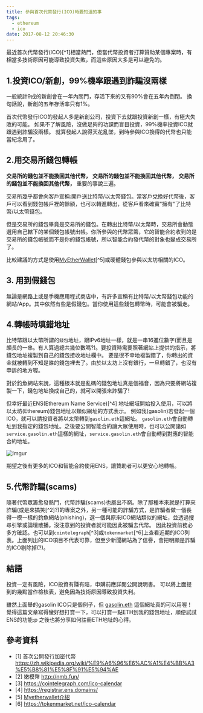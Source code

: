 ```yaml
---
title: 參與首次代幣發行(ICO)時要知道的事
tags:
  - ethereum
  - ico
date: 2017-08-12 20:46:30
---
```


最近首次代幣發行(ICO)[^1]相當熱門，但當代幣投資者打算贊助某個專案時，有相當多技術原因可能導致投資失敗，而這些原因大多是可以避免的。


## 1.投資ICO/新創，99%機率跟遇到詐騙沒兩樣

一般統計9成的新創會在一年內關門，存活下來的又有90%會在五年內倒閉。
換句話說，新創的五年存活率只有1%。

首次代幣發行ICO的發起人多是新創公司，投資下去就跟投資新創一樣，有極大失敗的可能。
如果不了解風險，沒做足夠的功課而盲目投資，99%機率投資ICO就跟遇到詐騙沒兩樣。
就算發起人說得天花亂墜，到時參與ICO換得的代幣也只能當紀念用了。


## 2.用交易所錢包轉帳

**交易所的錢包並不能換回其他代幣，**
**交易所的錢包並不能換回其他代幣，**
**交易所的錢包並不能換回其他代幣，**
重要的事說三遍。

交易所幾乎都會向客戶宣稱:開戶送比特幣/以太幣錢包。當客戶兌換好代幣後，客戶可以看到錢包帳戶裡的餘額，也可以轉進轉出，從客戶看來確實"擁有"了比特幣/以太幣錢包。

但是交易所的錢包畢竟是交易所的錢包。在轉出比特幣/以太幣時，交易所會動態選用自己轄下的某個錢包帳號出帳。你所參與的代幣眾籌，它的智能合約收到的是交易所的錢包帳號而不是你的錢包帳號，所以智能合約發代幣的對象也變成交易所了。

比較建議的方式是使用[MyEtherWallet](https://www.myetherwallet.com/)[^5]或硬體錢包參與以太坊相關的ICO。

## 3. 用到假錢包

無論是網路上或是手機應用程式商店中，有許多宣稱有比特幣/以太幣錢包功能的網站/App。其中依然有些是假錢包。當你使用這些錢包轉幣時，可能會被騙走。

## 4.轉帳時填錯地址

比特幣跟以太幣所謂的`錢包`地址，跟IPv6地址一樣，就是一串16進位數字(而且是頗長的一串。有人算過總共幾位數嗎?)。要投資時需要照著網站上提供的指示，將錢包地址複製到自己的錢包接收地址欄中。
要是很不幸地複製錯了，你轉出的資金就被轉到不知是誰的錢包裡去了。由於以太坊上沒有銀行，一旦轉錯了，也沒有申訴的地方喔。

對於釣魚網站來說，這種根本就是亂碼的錢包地址真是個福音，因為只要將網站複製一下，錢包地址換成自己的，就可以開張來詐騙了!

但幸好最近ENS(Ethereum Name Service)[^4] 地址網域開始投入使用，可以將以太坊(Ethereum)錢包地址以類似網址的方式表示。
例如我(gasolin)若發起一個ICO，就可以請投資者將以太幣轉到`gasolin.eth`這網址。
`gasolin.eth`會自動轉址到我指定的錢包地址。之後要公開智能合約讓大眾使用時，也可以公開諸如`service.gasolin.eth`這樣的網址，`service.gasolin.eth`會自動轉到對應的智能合約地址。

![Imgur](http://i.imgur.com/nkbbryCm.png)

期望之後有更多的ICO和智能合約使用ENS，讓贊助者可以更安心地轉帳。


## 5.代幣詐騙(scams)

隨著代幣眾籌愈發熱門，代幣詐騙(scams)也層出不窮。除了那種本來就是打算來詐騙(或是來搞笑[^2]?)的專案之外，另一種可能的詐騙方式，是詐騙者做一個長得一模一樣的釣魚網站(phishing)，選一個與原來ICO網站類似的網址，並透過搜尋引擎或論壇散播。沒注意到的投資者就可能因此被騙去代幣。
因此投資前務必多方確認。也可以到`cointelegraph`[^3]或`tokenmarket`[^6]上查看近期的ICO列表。上面列出的ICO項目不代表可靠，但至少新聞網站為了信譽，會把明顯是詐騙的ICO剔除掉(?)。


## 結語

投資一定有風險，ICO投資有賺有賠，申購前應詳閱公開說明書。
可以將上面提到的幾點當作檢核表，避免因為技術原因導致投資失利。

雖然上面舉的gasolin ICO只是個例子，但 [gasolin.eth](https://etherscan.io/enslookup?q=gasolin.eth) 這個網址真的可以用喔！
覺得這篇文章寫得蠻好想打賞一下，可以打賞一點ETH到我的錢包地址，順便試試ENS的功能:p
之後也將分享如何註冊ETH地址的心得。


## 參考資料

* [1] 首次公開發行加密代幣 https://zh.wikipedia.org/wiki/%E9%A6%96%E6%AC%A1%E4%BB%A3%E5%B8%81%E5%8F%91%E5%94%AE
* [2] 嫩模幣 http://nmb.fun/
* [3] https://cointelegraph.com/ico-calendar
* [4] https://registrar.ens.domains/
* [5] [Myetherwallet介紹](http://blockcast.it/2017/05/27/eth-and-eth-token-wallet-series-myetherwallet/)
* [6] https://tokenmarket.net/ico-calendar
